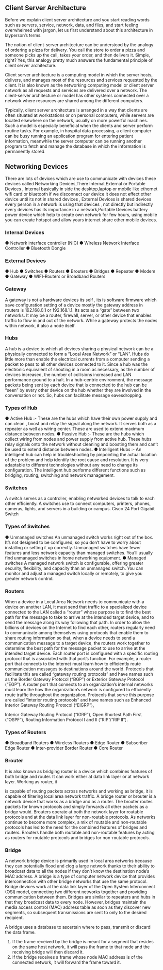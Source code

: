 ## Client Server Architecture

Before we explain client server architecture and you start reading words such as servers, service, network, data, and files, and start feeling overwhelmed with jargon, let us first understand about this architecture in layperson’s terms.

The notion of client-server architecture can be understood by the analogy of ordering a pizza for delivery. You call the store to order a pizza and someone picks up the call, takes your order, and then delivers it. Simple, right? Yes, this analogy pretty much answers the fundamental principle of client server architecture.

Client server architecture is a computing model in which the server hosts, delivers, and manages most of the resources and services requested by the client. It is also known as the networking computing model or client server network as all requests and services are delivered over a network. The client-server architecture or model has other systems connected over a network where resources are shared among the different computers.

Typically, client server architecture is arranged in a way that clients are often situated at workstations or on personal computers, while servers are located elsewhere on the network, usually on more powerful machines. Such a model is especially beneficial when the clients and server perform routine tasks. For example, in hospital data processing, a client computer can be busy running an application program for entering patient information, meanwhile the server computer can be running another program to fetch and  manage the database in which the information is permanently stored.

## Networking Devices

There are lots of devices which are use to communicate with devices these devices called Networking Devices,There Internal,External or Portable Devices , Internal basically in side the desktop,laptop or mobile like ethernet wifi card or bluetooth if we disconnect our device it does not effect other device until its not in shared devices , External Devices is shared devices every person in a network is using that devices , not directly but indirectly every devices has its importance in a network,Portable Devices battery power device which help to create own network for few hours, using mobile you can create hotspot and allow yours internet share other mobile devices.


### Internal Devices

● Network interface controller (NIC)
● Wireless Network Interface Controller
● Bluetooth Dongle

### External Devices

● Hub
● Switches
● Routers
● Brouters
● Bridges
● Repeater
● Modem
● Gateway
● WIFI-Routers or Broadband Routers


### Gateway

A gateway is not a hardware devices its self , its is software firmware which save configuration setting of a device mostly the gateway address in routers is 192.168.0.1 or 192.168.1.1.
Its acts as a “gate” between two networks. It may be a router, firewall, server, or other device that enables traffic to flow in and out of the network. While a gateway protects the nodes within network, it also a node itself.


### Hubs
A hub is a device to which all devices sharing a physical network can be a physically connected to form a “Local Area Network” or “LAN”. Hubs do little more than enable the electrical currents from a computer sending a packet to pass to all other devices connected to it. Since a hub was the electronic equivalent of shouting in a room as necessary, as the number of devices increased, the number of collisions increased and LAN performance ground to a halt. In a hub-centric environment, the message packets being sent by each device that is connected to the hub can be “seen” by every other device on the hub whether they are involved in the conversation or not. So, hubs can facilitate message eavesdropping.

### Types of Hub
● Active Hub :- These are the hubs which have their own power supply and can clean , boost and relay the signal along the network. It serves both as a repeater as well as wiring center. These are used to extend maximum distance between nodes.
● Passive Hub :- These are the hubs which collect wiring from nodes and power supply from active hub. These hubs relay signals onto the network without cleaning and boosting them and can’t be used to extend distance between nodes.
● Intelligent Hubs :- An intelligent hub can help in troubleshooting by pinpointing the actual location of the problem and help identify the root cause and resolution. It is very adaptable to different technologies without any need to change its configuration. The intelligent hub performs different functions such as bridging, routing, switching and network management.



### Switches
A switch serves as a controller, enabling networked devices to talk to each other efficiently. A switches use to connect computers, printers, phones, cameras, lights, and servers in a building or campus.
Cisco 24 Port Gigabit Switch
 
### Types of Switches
● Unmanaged switches
An unmanaged switch works right out of the box. It’s not designed to be configured, so you don’t have to worry about installing or setting it up correctly. Unmanaged switches have fewer features and less network capacity than managed switches. You’ll usually find unmanaged switches in home networking equipment.
● Managed switches
A managed network switch is configurable, offering greater security, flexibility, and capacity than an unmanaged switch. You can monitor and adjust a managed switch locally or remotely, to give you greater network control.


### Routers
When a device in a Local Area Network needs to communicate with a device on another LAN, it must send that traffic to a specialized device connected to the LAN called a “router” whose purpose is to find the best path for the message to take to arrive at the intended target device, and to send the message along its way following that path.
   In order to allow the billions of devices on the Internet to find each other, routers regularly need to communicate among themselves using protocols that enable them to share routing information so that, when a device needs to send a communication message to a target device, the routers work together to determine the best path for the message packet to use to arrive at the intended target device.
Each router port is configured with a specific routing protocol that is associated with that port’s function. For example, a router port that connects to the Internet must learn how to efficiently route communication messages to destinations around the world. Protocols that facilitate this are called “gateway routing protocols” and have names such as the Border Gateway Protocol (“BGP”) or Exterior Gateway Protocol (“EGP”). A router port that connects to an organization’s internal networks must learn the how the organization’s network is configured to efficiently route traffic throughout the organization. Protocols that serve this purpose are called “interior routing protocols” and have names such as Enhanced Interior Gateway Routing Protocol (“EIGRP”),

Interior Gateway Routing Protocol (“IGRP”), Open Shortest Path First (“OSPF”), Routing Information Protocol I and II (“RIP”/”RIP II”).

### Types of Routers
● Broadband Routers
● Wireless Routers
● Edge Router
● Subscriber Edge Router
● Inter-provider Border Router
● Core Router

### Brouter
It is also known as bridging router is a device which combines features of both bridge and router. It can work either at data link layer or at network layer. Working as router, it
 
is capable of routing packets across networks and working as bridge, it is capable of filtering local area network traffic.
A bridge router or brouter is a network device that works as a bridge and as a router. The brouter routes packets for known protocols and simply forwards all other packets as a bridge would.
Brouters operate at both the network layer for routable protocols and at the data link layer for non-routable protocols. As networks continue to become more complex, a mix of routable and non-routable protocols has led to the need for the combined features of bridges and routers. Brouters handle both routable and non-routable features by acting as routers for routable protocols and bridges for non-routable protocols.


### Bridge

A network bridge device is primarily used in local area networks because they can potentially flood and clog a large network thanks to their ability to broadcast data to all the nodes if they don’t know the destination node’s MAC address.
A bridge is a type of computer network device that provides interconnection with other bridge networks that use the same protocol.
Bridge devices work at the data link layer of the Open System Interconnect (OSI) model, connecting two different networks together and providing communication between them. Bridges are similar to repeaters and hubs in that they broadcast data to every node. However, bridges maintain the media access control (MAC) address table as soon as they discover new segments, so subsequent transmissions are sent to only to the desired recipient.

A bridge uses a database to ascertain where to pass, transmit or discard the data frame.
1. If the frame received by the bridge is meant for a segment that resides on the same host network, it will pass the frame to that node and the receiving bridge will then discard it.
2. If the bridge receives a frame whose node MAC address is of the connected network, it will forward the frame toward it.